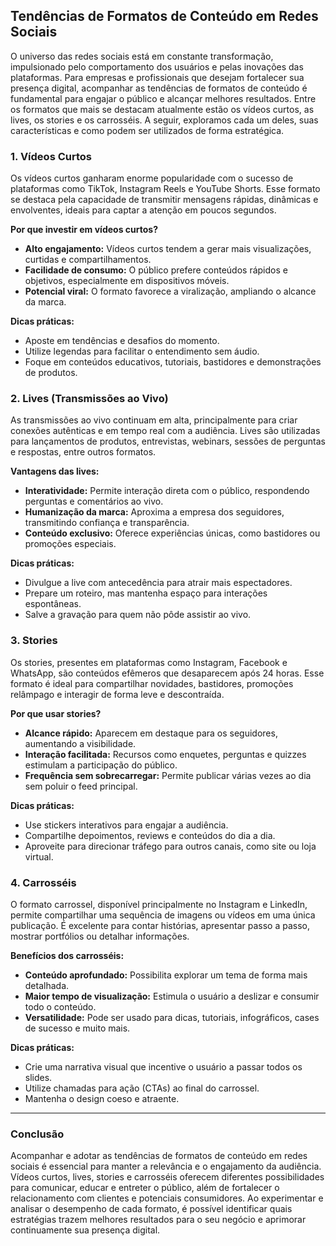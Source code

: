 
## Tendências de Formatos de Conteúdo em Redes Sociais

O universo das redes sociais está em constante transformação, impulsionado pelo comportamento dos usuários e pelas inovações das plataformas. Para empresas e profissionais que desejam fortalecer sua presença digital, acompanhar as tendências de formatos de conteúdo é fundamental para engajar o público e alcançar melhores resultados. Entre os formatos que mais se destacam atualmente estão os vídeos curtos, as lives, os stories e os carrosséis. A seguir, exploramos cada um deles, suas características e como podem ser utilizados de forma estratégica.

### 1. Vídeos Curtos

Os vídeos curtos ganharam enorme popularidade com o sucesso de plataformas como TikTok, Instagram Reels e YouTube Shorts. Esse formato se destaca pela capacidade de transmitir mensagens rápidas, dinâmicas e envolventes, ideais para captar a atenção em poucos segundos.

**Por que investir em vídeos curtos?**
- **Alto engajamento:** Vídeos curtos tendem a gerar mais visualizações, curtidas e compartilhamentos.
- **Facilidade de consumo:** O público prefere conteúdos rápidos e objetivos, especialmente em dispositivos móveis.
- **Potencial viral:** O formato favorece a viralização, ampliando o alcance da marca.

**Dicas práticas:**
- Aposte em tendências e desafios do momento.
- Utilize legendas para facilitar o entendimento sem áudio.
- Foque em conteúdos educativos, tutoriais, bastidores e demonstrações de produtos.

### 2. Lives (Transmissões ao Vivo)

As transmissões ao vivo continuam em alta, principalmente para criar conexões autênticas e em tempo real com a audiência. Lives são utilizadas para lançamentos de produtos, entrevistas, webinars, sessões de perguntas e respostas, entre outros formatos.

**Vantagens das lives:**
- **Interatividade:** Permite interação direta com o público, respondendo perguntas e comentários ao vivo.
- **Humanização da marca:** Aproxima a empresa dos seguidores, transmitindo confiança e transparência.
- **Conteúdo exclusivo:** Oferece experiências únicas, como bastidores ou promoções especiais.

**Dicas práticas:**
- Divulgue a live com antecedência para atrair mais espectadores.
- Prepare um roteiro, mas mantenha espaço para interações espontâneas.
- Salve a gravação para quem não pôde assistir ao vivo.

### 3. Stories

Os stories, presentes em plataformas como Instagram, Facebook e WhatsApp, são conteúdos efêmeros que desaparecem após 24 horas. Esse formato é ideal para compartilhar novidades, bastidores, promoções relâmpago e interagir de forma leve e descontraída.

**Por que usar stories?**
- **Alcance rápido:** Aparecem em destaque para os seguidores, aumentando a visibilidade.
- **Interação facilitada:** Recursos como enquetes, perguntas e quizzes estimulam a participação do público.
- **Frequência sem sobrecarregar:** Permite publicar várias vezes ao dia sem poluir o feed principal.

**Dicas práticas:**
- Use stickers interativos para engajar a audiência.
- Compartilhe depoimentos, reviews e conteúdos do dia a dia.
- Aproveite para direcionar tráfego para outros canais, como site ou loja virtual.

### 4. Carrosséis

O formato carrossel, disponível principalmente no Instagram e LinkedIn, permite compartilhar uma sequência de imagens ou vídeos em uma única publicação. É excelente para contar histórias, apresentar passo a passo, mostrar portfólios ou detalhar informações.

**Benefícios dos carrosséis:**
- **Conteúdo aprofundado:** Possibilita explorar um tema de forma mais detalhada.
- **Maior tempo de visualização:** Estimula o usuário a deslizar e consumir todo o conteúdo.
- **Versatilidade:** Pode ser usado para dicas, tutoriais, infográficos, cases de sucesso e muito mais.

**Dicas práticas:**
- Crie uma narrativa visual que incentive o usuário a passar todos os slides.
- Utilize chamadas para ação (CTAs) ao final do carrossel.
- Mantenha o design coeso e atraente.

---

### Conclusão

Acompanhar e adotar as tendências de formatos de conteúdo em redes sociais é essencial para manter a relevância e o engajamento da audiência. Vídeos curtos, lives, stories e carrosséis oferecem diferentes possibilidades para comunicar, educar e entreter o público, além de fortalecer o relacionamento com clientes e potenciais consumidores. Ao experimentar e analisar o desempenho de cada formato, é possível identificar quais estratégias trazem melhores resultados para o seu negócio e aprimorar continuamente sua presença digital.
```
